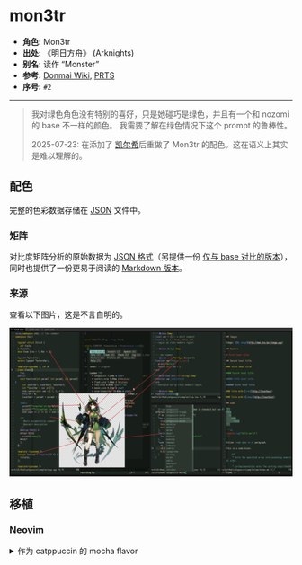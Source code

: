 # mon3tr

- **角色:** Mon3tr
- **出处:** 《明日方舟》 (Arknights)
- **别名:** 读作 “Monster”
- **参考:** [Donmai Wiki](<https://donmai.moe/wiki_pages/mon3tr_(arknights)>), [PRTS](https://prts.wiki/w/Mon3tr)
- **序号:** `#2`

---

> 我对绿色角色没有特别的喜好，只是她碰巧是绿色，并且有一个和 nozomi 的 base 不一样的颜色。
我需要了解在绿色情况下这个 prompt 的鲁棒性。
>
> 2025-07-23: 在添加了 [凯尔希](../kal'tsit_(arknights)/README.md)后重做了 Mon3tr 的配色。这在语义上其实是难以理解的。

## 配色

完整的色彩数据存储在 [JSON](mon3tr.json) 文件中。

### 矩阵

对比度矩阵分析的原始数据为 [JSON 格式](mon3tr-contrast.json)（另提供一份 [仅与 base 对比的版本](mon3tr-base-contrast.json)），同时也提供了一份更易于阅读的 [Markdown 版本](mon3tr-contrast.md)。

### 来源

查看以下图片，这是不言自明的。

![mon3tr-sample](./img/mon3tr-sample.png)

## 移植

### Neovim

<details>
  <summary>作为 catppuccin 的 mocha flavor</summary>

```lua
mocha = {
-- mon3tr	

    rosewater = "#f5e5e0",
    flamingo = "#f2c9c0",
    pink = "#ffb0c9",
    mauve = "#b8a4ff",
    red = "#FF442E",
    maroon = "#B03A33",
    peach = "#f7bd8f",
    yellow = "#fcd912",
    green = "#5ad641",
    teal = "#5fb8a8",
    sky = "#96d8d0",
    sapphire = "#4d9fd0",
    blue = "#3c8dd9",
    lavender = "#a1c1ff",


    text = "#e8e1cf",
    subtext0 = "#cdbe97",
    subtext1 = "#dacfb3",

    base = "#1f2722",
    mantle = "#181e1a",
    crust = "#111513",
    surface0 = "#313d35",
    surface1 = "#435449",
    surface2 = "#556b5d",
    overlay0 = "#678171",
    overlay1 = "#7b9685",
    overlay2 = "#92a89a",
},
```

</details>